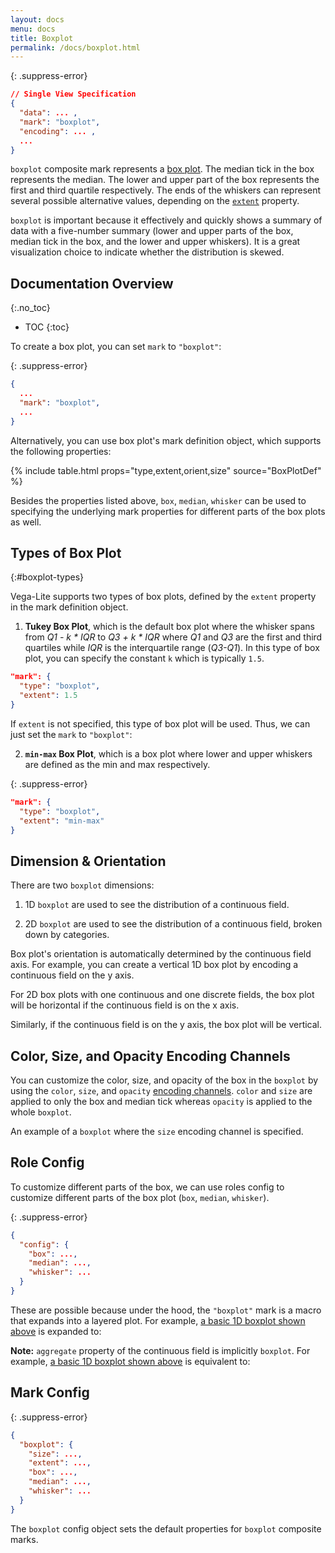 ```yaml
---
layout: docs
menu: docs
title: Boxplot
permalink: /docs/boxplot.html
---
```


{: .suppress-error}
```json
// Single View Specification
{
  "data": ... ,
  "mark": "boxplot",
  "encoding": ... ,
  ...
}
```

`boxplot` composite mark represents a [box plot](https://en.wikipedia.org/wiki/Box_plot). The median tick in the box represents the median. The lower and upper part of the box represents the first and third quartile respectively. The ends of the whiskers can represent several possible alternative values, depending on the [`extent`](#boxplot-types) property.

`boxplot` is important because it effectively and quickly shows a summary of data with a five-number summary (lower and upper parts of the box, median tick in the box, and the lower and upper whiskers). It is a great visualization choice to indicate whether the distribution is skewed.
<!-- TODO: Ideally we should have an annotated figure for this, but let's not do it for now-->

## Documentation Overview
{:.no_toc}

- TOC
{:toc}

To create a box plot, you can set `mark` to `"boxplot"`:

{: .suppress-error}
```json
{
  ...
  "mark": "boxplot",
  ...
}
```

Alternatively, you can use box plot's mark definition object, which supports the following properties:

{% include table.html props="type,extent,orient,size" source="BoxPlotDef" %}

Besides the properties listed above, `box`, `median`, `whisker` can be used to specifying the underlying mark properties for different parts of the box plots as well.

## Types of Box Plot
{:#boxplot-types}

Vega-Lite supports two types of box plots, defined by the `extent` property in the mark definition object.

1) __Tukey Box Plot__, which is the default box plot where the whisker spans from _Q1 - k * IQR_ to _Q3 + k * IQR_ where _Q1_ and _Q3_ are the first and third quartiles while _IQR_ is the interquartile range (_Q3-Q1_). In this type of box plot, you can specify the constant  `k` which is typically `1.5`.

```json
"mark": {
  "type": "boxplot",
  "extent": 1.5
}
```

<div class="vl-example" data-name="boxplot_tukey_2D_horizontal_IQR"></div>

If `extent` is not specified, this type of box plot will be used. Thus, we can just set the `mark` to `"boxplot"`:

<div class="vl-example" data-name="boxplot_tukey_1D_horizontal"></div>

2) __`min-max` Box Plot__, which is a box plot where lower and upper whiskers are defined as the min and max respectively.

{: .suppress-error}
```json
"mark": {
  "type": "boxplot",
  "extent": "min-max"
}
```
<div class="vl-example" data-name="boxplot_minmax_2D_horizontal"></div>

## Dimension & Orientation
There are two `boxplot` dimensions:

1) 1D `boxplot` are used to see the distribution of a continuous field.
<div class="vl-example" data-name="boxplot_tukey_1D_horizontal"></div>

2) 2D `boxplot` are used to see the distribution of a continuous field, broken down by categories.
<div class="vl-example" data-name="boxplot_tukey_2D_horizontal_IQR"></div>

Box plot's orientation is automatically determined by the continuous field axis.
For example, you can create a vertical 1D box plot by encoding a continuous field on the y axis.

<div class="vl-example" data-name="boxplot_tukey_1D_vertical"></div>

For 2D box plots with one continuous and one discrete fields,
the box plot will be horizontal if the continuous field is on the x axis.

<div class="vl-example" data-name="boxplot_tukey_2D_horizontal_IQR"></div>

Similarly, if the continuous field is on the y axis, the box plot will be vertical.

<div class="vl-example" data-name="boxplot_tukey_2D_vertical"></div>

## Color, Size, and Opacity Encoding Channels

You can customize the color, size, and opacity of the box in the `boxplot` by using the `color`, `size`, and `opacity` [encoding channels](encoding.html#channels). `color` and `size` are applied to only the box and median tick whereas `opacity` is applied to the whole `boxplot`.

An example of a `boxplot` where the `size` encoding channel is specified.
<div class="vl-example" data-name="boxplot_vertical_2D_vertical"></div>

<div class="vl-example" data-name="boxplot_minmax_2D_horizontal_color_size"></div>

## Role Config

To customize different parts of the box, we can use roles config to customize different parts of the box plot (`box`, `median`, `whisker`).

{: .suppress-error}
```json
{
  "config": {
    "box": ...,
    "median": ...,
    "whisker": ...
  }
}
```
<div class="vl-example" data-name="boxplot_minmax_2D_horizontal_custom_midtick_color"></div>

These are possible because under the hood, the `"boxplot"` mark is a macro that expands into a layered plot.  For example, [a basic 1D boxplot shown above](#boxplot-type) is expanded to:

<div class="vl-example" data-name="normalized/boxplot_tukey_1D_horizontal"></div>

__Note:__ `aggregate` property of the continuous field is implicitly `boxplot`.
For example, [a basic 1D boxplot shown above](#boxplot-type) is equivalent to:
<div class="vl-example" data-name="boxplot_tukey_2D_vertical_explicit_aggregate"></div>

## Mark Config
{: .suppress-error}
```json
{
  "boxplot": {
    "size": ...,
    "extent": ...,
    "box": ...,
    "median": ...,
    "whisker": ...
  }
}
```
The `boxplot` config object sets the default properties for `boxplot` composite marks.

